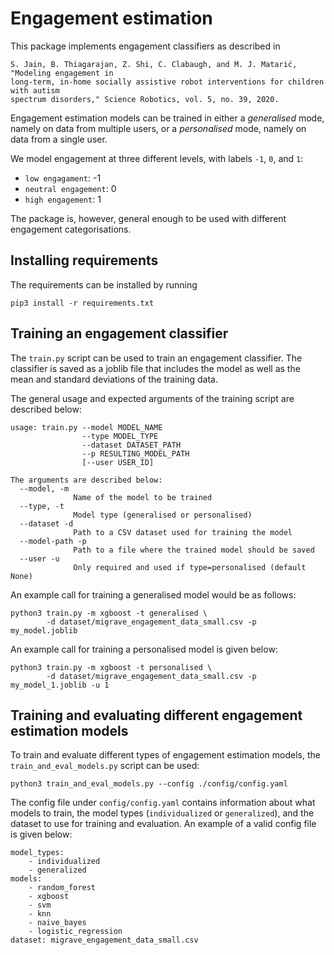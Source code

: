 # Engagement estimation

This package implements engagement classifiers as described in

```
S. Jain, B. Thiagarajan, Z. Shi, C. Clabaugh, and M. J. Matarić, "Modeling engagement in
long-term, in-home socially assistive robot interventions for children with autism
spectrum disorders," Science Robotics, vol. 5, no. 39, 2020.
```

Engagement estimation models can be trained in either a *generalised* mode, namely on data from multiple users, or a *personalised* mode, namely on data from a single user.

We model engagement at three different levels, with labels `-1`, `0`, and `1`:
* `low engagament`: -1
* `neutral engagement`: 0
* `high engagement`: 1

The package is, however, general enough to be used with different engagement categorisations.

## Installing requirements

The requirements can be installed by running
```
pip3 install -r requirements.txt
```

## Training an engagement classifier

The `train.py` script can be used to train an engagement classifier. The classifier is saved as a joblib file that includes the model as well as the mean and standard deviations of the training data.

The general usage and expected arguments of the training script are described below:

```
usage: train.py --model MODEL_NAME
                --type MODEL_TYPE
                --dataset DATASET_PATH
                --p RESULTING_MODEL_PATH
                [--user USER_ID]

The arguments are described below:
  --model, -m
              Name of the model to be trained
  --type, -t
              Model type (generalised or personalised)
  --dataset -d
              Path to a CSV dataset used for training the model
  --model-path -p
              Path to a file where the trained model should be saved
  --user -u
              Only required and used if type=personalised (default None)
```

An example call for training a generalised model would be as follows:
```
python3 train.py -m xgboost -t generalised \
        -d dataset/migrave_engagement_data_small.csv -p my_model.joblib
```

An example call for training a personalised model is given below:
```
python3 train.py -m xgboost -t personalised \
        -d dataset/migrave_engagement_data_small.csv -p my_model_1.joblib -u 1
```

## Training and evaluating different engagement estimation models

To train and evaluate different types of engagement estimation models, the `train_and_eval_models.py` script can be used:
```
python3 train_and_eval_models.py --config ./config/config.yaml
```

The config file under `config/config.yaml` contains information about what models to train, the model types (`individualized` or `generalized`), and the dataset to use for training and evaluation. An example of a valid config file is given below:

```
model_types:
    - individualized
    - generalized
models:
    - random_forest
    - xgboost
    - svm
    - knn
    - naive_bayes
    - logistic_regression
dataset: migrave_engagement_data_small.csv
```
